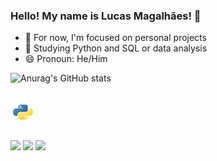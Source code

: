 ### Hello! My name is Lucas Magalhães! 👋



- 🔭 For now, I'm focused on personal projects
- 🌱 Studying Python and SQL or data analysis
- 😄 Pronoun: He/Him


![Anurag's GitHub stats](https://github-readme-stats.vercel.app/api?username=lucasmagalhaess&theme=github_dark)
<div style="display: inline_block"><br>  
  <img align="center" alt="Rafa-Python" height="30" width="40" src="https://raw.githubusercontent.com/devicons/devicon/master/icons/python/python-original.svg">
  </div>

##

<div> 
  
  <a href="https://instagram.com/lucassmagalhaes" target="_blank"><img src="https://img.shields.io/badge/-Instagram-%23E4405F?style=for-the-badge&logo=instagram&logoColor=white" target="_blank"></a>
  <a href = "mailto:lucassmgs.1@gmail.com"><img src="https://img.shields.io/badge/-Gmail-%23333?style=for-the-badge&logo=gmail&logoColor=white" target="_blank"></a>
  <a href="https://www.linkedin.com/in/lucasmagalhãess/" target="_blank"><img src="https://img.shields.io/badge/-LinkedIn-%230077B5?style=for-the-badge&logo=linkedin&logoColor=white" target="_blank"></a> 
   
  
</div>
